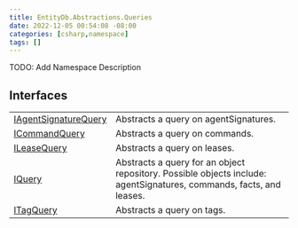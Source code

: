 ```yaml
---
title: EntityDb.Abstractions.Queries
date: 2022-12-05 00:54:08 -08:00
categories: [csharp,namespace]
tags: []
---
```



TODO: Add Namespace Description

## Interfaces
<table><tr><td><a href='/posts/csharp.member.entitydb.abstractions.queries.iagentsignaturequery/'>IAgentSignatureQuery</a></td><td>
Abstracts a query on agentSignatures.
</td></tr><tr><td><a href='/posts/csharp.member.entitydb.abstractions.queries.icommandquery/'>ICommandQuery</a></td><td>
Abstracts a query on commands.
</td></tr><tr><td><a href='/posts/csharp.member.entitydb.abstractions.queries.ileasequery/'>ILeaseQuery</a></td><td>
Abstracts a query on leases.
</td></tr><tr><td><a href='/posts/csharp.member.entitydb.abstractions.queries.iquery/'>IQuery</a></td><td>
Abstracts a query for an object repository. Possible objects include: agentSignatures, commands, facts, and leases.
</td></tr><tr><td><a href='/posts/csharp.member.entitydb.abstractions.queries.itagquery/'>ITagQuery</a></td><td>
Abstracts a query on tags.
</td></tr></table>
